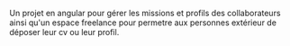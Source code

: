 Un projet en angular pour gérer les missions et profils des collaborateurs ainsi qu'un espace freelance pour permetre aux personnes extérieur de déposer leur cv ou leur profil.
